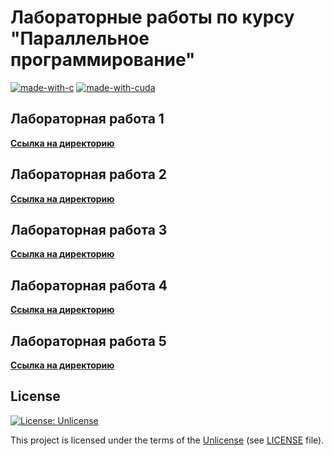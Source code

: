 # Лабораторные работы по курсу "Параллельное программирование"

[![made-with-c](https://img.shields.io/badge/Made%20with-C-3848A5.svg)](https://www.gnu.org/software/gnu-c-manual/gnu-c-manual.html)
[![made-with-cuda](https://img.shields.io/badge/Made%20with-CUDA-70B52B.svg)](https://docs.nvidia.com/cuda/cuda-c-programming-guide/index.html)

## Лабораторная работа 1

[**Ссылка на директорию**](<https://github.com/zsxoff/course-parallel-programming/tree/master/laboratory-1>)

## Лабораторная работа 2

[**Ссылка на директорию**](<https://github.com/zsxoff/course-parallel-programming/tree/master/laboratory-2>)

## Лабораторная работа 3

[**Ссылка на директорию**](<https://github.com/zsxoff/course-parallel-programming/tree/master/laboratory-3>)

## Лабораторная работа 4

[**Ссылка на директорию**](<https://github.com/zsxoff/course-parallel-programming/tree/master/laboratory-4>)

## Лабораторная работа 5

[**Ссылка на директорию**](<https://github.com/zsxoff/course-parallel-programming/tree/master/laboratory-5>)

## License

[![License: Unlicense](https://img.shields.io/badge/License-Unlicense-green.svg)](https://unlicense.org/)

This project is licensed under the terms of the [Unlicense](https://unlicense.org/) (see [LICENSE](<https://github.com/ratscience/python-base/blob/master/LICENSE>) file).
